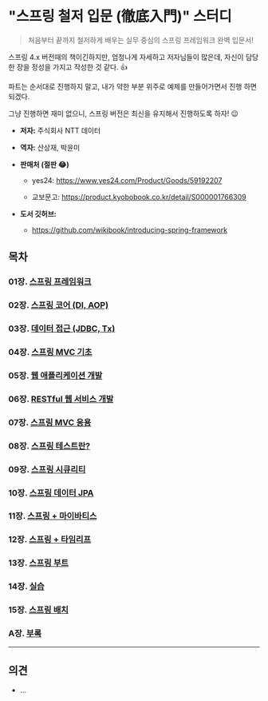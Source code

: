 # "스프링 철저 입문 (徹底入門)" 스터디

> 처음부터 끝까지 철저하게 배우는
> 실무 중심의 스프링 프레임워크 완벽 입문서!

스프링 4.x 버전때의 책이긴하지만, 엄청나게 자세하고 저자님들이 많은데, 자신이 담당한 장을 정성을 가지고 작성한 것 같다. 👍

파트는 순서대로 진행하지 말고, 내가 약한 부분 위주로 예제를 만들어가면서 진행 하면 되겠다. 

그냥 진행하면 재미 없으니, 스프링 버전은 최신을 유지해서 진행하도록 하자! 😉



* **저자:**  주식회사 NTT 데이터

* **역자:** 산상재, 박윤미

* **판매처 (절판 😂)**

  * yes24: https://www.yes24.com/Product/Goods/59192207

  * 교보문고: https://product.kyobobook.co.kr/detail/S000001766309

* **도서 깃허브:** 

  * https://github.com/wikibook/introducing-spring-framework

    

  

##  목차

### 01장. [스프링 프레임워크](chap01)

### 02장. [스프링 코어 (DI, AOP)](chap02)

### 03장. [데이터 접근 (JDBC, Tx)](chap03)

### 04장. [스프링 MVC 기초](chap04)

### 05장. [웹 애플리케이션 개발](chap05)

### 06장. [RESTful 웹 서비스 개발](chap06)

### 07장. [스프링 MVC 응용](chap07)

### 08장. [스프링 테스트란?](chap08)

### 09장. [스프링 시큐리티](chap09)

### 10장. [스프링 데이터 JPA](chap10)

### 11장. [스프링 + 마이바티스](chap11)

### 12장. [스프링 + 타임리프](chap12)

### 13장. [스프링 부트](chap13)

### 14장. [실습](chap14)

### 15장. [스프링 배치](chap15)

### A장. [부록](appendix)





---



## 의견

* ...

